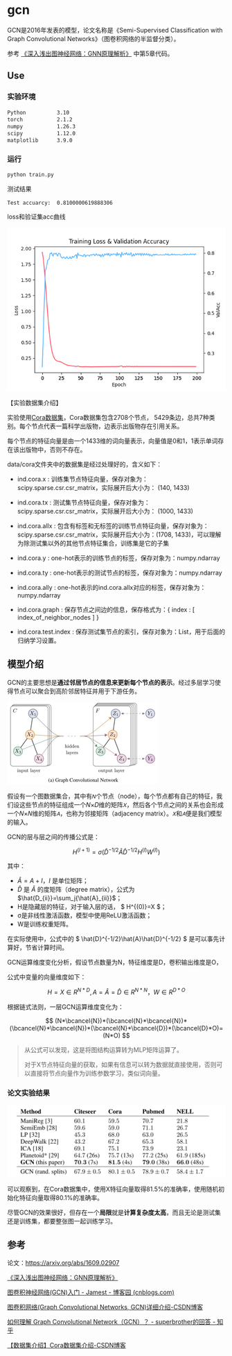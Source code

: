 # gcn

GCN是2016年发表的模型，论文名称是《Semi-Supervised Classification with Graph Convolutional Networks》（图卷积网络的半监督分类）。

参考 [《深入浅出图神经网络：GNN原理解析》](https://github.com/FighterLYL/GraphNeuralNetwork) 中第5章代码。

## Use

### 实验环境

```
Python			3.10
torch			2.1.2
numpy			1.26.3
scipy			1.12.0
matplotlib		3.9.0
```

### 运行

```cmd
python train.py
```

测试结果

```
Test accuarcy:  0.8100000619888306
```

loss和验证集acc曲线

![loss_acc](./README.assets/loss_acc.png)

【实验数据集介绍】

实验使用[Cora数据集](https://github.com/kimiyoung/planetoid)，Cora数据集包含2708个节点， 5429条边，总共7种类别。每个节点代表一篇科学出版物，边表示出版物存在引用关系。

每个节点的特征向量是由一个1433维的词向量表示，向量值是0和1，1表示单词存在该出版物中，否则不存在。

data/cora文件夹中的数据集是经过处理好的，含义如下：

- ind.cora.x : 训练集节点特征向量，保存对象为：scipy.sparse.csr.csr_matrix，实际展开后大小为： (140, 1433)

- ind.cora.tx : 测试集节点特征向量，保存对象为：scipy.sparse.csr.csr_matrix，实际展开后大小为： (1000, 1433)

- ind.cora.allx : 包含有标签和无标签的训练节点特征向量，保存对象为：scipy.sparse.csr.csr_matrix，实际展开后大小为：(1708, 1433)，可以理解为除测试集以外的其他节点特征集合，训练集是它的子集

- ind.cora.y : one-hot表示的训练节点的标签，保存对象为：numpy.ndarray

- ind.cora.ty : one-hot表示的测试节点的标签，保存对象为：numpy.ndarray

- ind.cora.ally : one-hot表示的ind.cora.allx对应的标签，保存对象为：numpy.ndarray

- ind.cora.graph : 保存节点之间边的信息，保存格式为：{ index : [ index_of_neighbor_nodes ] }

- ind.cora.test.index : 保存测试集节点的索引，保存对象为：List，用于后面的归纳学习设置。



## 模型介绍

GCN的主要思想是**通过邻居节点的信息来更新每个节点的表示**。经过多层学习使得节点可以聚合到高阶邻居特征并用于下游任务。

<img src="./README.assets/Untitled-1718240939319-3.png" alt="Untitled" style="zoom: 50%;" />

假设有一个图数据集合，其中有`𝑁`个节点（node），每个节点都有自己的特征，我们设这些节点的特征组成一个𝑁×𝐷维的矩阵`𝑋`，然后各个节点之间的关系也会形成一个𝑁×𝑁维的矩阵`𝐴`，也称为邻接矩阵（adjacency matrix）。`𝑋`和`𝐴`便是我们模型的输入。

GCN的层与层之间的传播公式是：

$$  H^{(l+1)} = \sigma(\hat{D}^{-1/2}\hat{A}\hat{D}^{-1/2}H^{(l)}W^{(l)})  $$ 

其中：

-  $\hat{A}=A+I，I$ 是单位矩阵；
- $\hat{D}$ 是 $\hat{A}$ 的度矩阵（degree matrix），公式为 $\hat{D_{ii}}=\sum_j{\hat{A}_{ii}}$；
- H是隐藏层的特征，对于输入层的话， $ H^{(0)}=X $；
- σ是非线性激活函数，模型中使用ReLU激活函数；
- W是训练权重矩阵。

在实际使用中，公式中的 $ \hat{D}^{-1/2}\hat{A}\hat{D}^{-1/2} $ 是可以事先计算好，节省计算时间。

GCN运算维度变化分析，假设节点数量为N，特征维度是D，卷积输出维度是O，

公式中变量的向量维度如下：


$$ H=X\in{R^{N*D}}, A=\hat{A}=\hat{D}\in{R^{N*N}}，W\in{R^{D*O}} $$


根据链式法则，一层GCN运算维度变化为：

$$ (N*\bcancel{N})*(\bcancel{N}*\bcancel{N})*(\bcancel{N}*\bcancel{N})*(\bcancel{N}*\bcancel{D})*(\bcancel{D}*O)=(N*O) $$


> 从公式可以发现，这是将图结构运算转为MLP矩阵运算了。 
>
> 对于X节点特征向量的获取，如果有信息可以转为数据就直接使用，否则可以直接将节点向量作为训练参数学习，类似词向量。

### 论文实验结果

<img src="./README.assets/image-20240613091439713.png" alt="image-20240613091439713" style="zoom:67%;" />

可以观察到，在Cora数据集中，使用X特征向量取得81.5%的准确率，使用随机初始化特征向量取得80.1%的准确率。

尽管GCN的效果很好，但存在一个**局限**就是**计算复杂度太高**，而且无论是测试集还是训练集，都要整张图一起训练学习。

## 参考

论文：https://arxiv.org/abs/1609.02907

[《深入浅出图神经网络：GNN原理解析》](https://github.com/FighterLYL/GraphNeuralNetwork)

[图卷积神经网络(GCN)入门 - Jamest - 博客园 (cnblogs.com)](https://www.cnblogs.com/hellojamest/p/11678324.html)

[图卷积网络(Graph Convolutional Networks, GCN)详细介绍-CSDN博客](https://blog.csdn.net/qq_43787862/article/details/113830925)

[如何理解 Graph Convolutional Network（GCN）？ - superbrother的回答 - 知乎 ](https://www.zhihu.com/question/54504471/answer/332657604)

[【数据集介绍】Cora数据集介绍-CSDN博客](https://blog.csdn.net/zfhsfdhdfajhsr/article/details/116137598)
